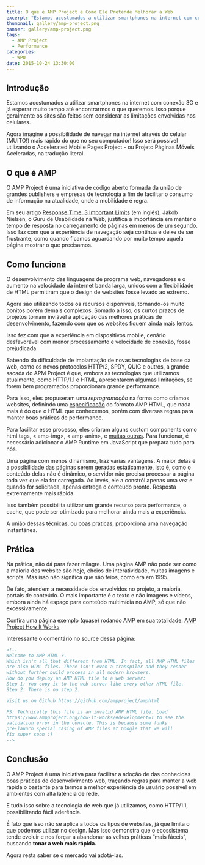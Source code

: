 ```yaml
---
title: O que é AMP Project e Como Ele Pretende Melhorar a Web
excerpt: "Estamos acostumados a utilizar smartphones na internet com conexão 3G e já esperar muito tempo até encontrarmos o que queremos."
thumbnail: gallery/amp-project.png
banner: gallery/amp-project.png
tags:
  - AMP Project
  - Performance
categories:
  - WPO
date: 2015-10-24 13:30:00
---
```


## Introdução

Estamos acostumados a utilizar smartphones na internet com conexão 3G e já esperar muito tempo até encontrarmos o que queremos. Isso porque geralmente os sites são feitos sem considerar as limitações envolvidas nos celulares.

Agora imagine a possibilidade de navegar na internet através do celular (MUITO!) mais rápido do que no seu computador! Isso será possível utilizando o Accelerated Mobile Pages Project - ou Projeto Páginas Móveis Aceleradas, na tradução literal.

## O que é AMP

O AMP Project é uma iniciativa de código aberto formada da união de grandes publishers e empresas de tecnologia a fim de facilitar o consumo de informação na atualidade, onde a mobilidade é regra.

Em seu artigo [Response Time: 3 Important Limits](https://www.nngroup.com/articles/response-times-3-important-limits/) (em inglês), Jakob Nielsen, o Guru de Usabilidade na Web, justifica a importância em manter o tempo de resposta no carregamento de páginas em menos de um segundo. Isso faz com que a experiência de navegação seja contínua e deixe de ser frustrante, como quando ficamos aguardando por muito tempo aquela página mostrar o que precisamos.

## Como funciona

O desenvolvimento das linguagens de programa web, navegadores e o aumento na velocidade da internet banda larga, unidos com a flexibilidade de HTML permitiram que o design de websites fosse levado ao extremo.

Agora são utilizando todos os recursos disponíveis, tornando-os muito bonitos porém demais complexos. Somado a isso, os curtos prazos de projetos tornam inviável a aplicação das melhores práticas de desenvolvimento, fazendo com que os websites fiquem ainda mais lentos.

Isso fez com que a experiência em dispositivos mobile, cenário desfavorável com menor processamento e velocidade de conexão, fosse prejudicada.

Sabendo da dificuldade de implantação de novas tecnologias de base da web, como os novos protocolos HTTP/2, SPDY, QUIC e outros, a grande sacada do APM Project é que, embora as tecnologias que utilizamos atualmente, como HTTP/1.1 e HTML, apresentarem algumas limitações, se forem bem programados proporcionam grande performance.

Para isso, eles propuseram uma *reprogramação* na forma como criamos websites, definindo uma [especificação](https://github.com/ampproject/amphtml/blob/master/spec/amp-html-format.md) do formato AMP HTML, que nada mais é do que o HTML que conhecemos, porém com diversas regras para manter boas práticas de performance.

Para facilitar esse processo, eles criaram alguns custom components como html tags, < amp-img>, < amp-anim>, e [muitas outras](https://github.com/ampproject/amphtml/blob/master/spec/amp-html-components.md). Para funcionar, é necessário adicionar o AMP Runtime em JavaScript que prepara tudo para nós.

Uma página com menos dinamismo, traz várias vantagens. A maior delas é a possibilidade das páginas serem geradas estaticamente, isto é, como o conteúdo delas não é dinâmico, o servidor não precisa processar a página toda vez que ela for carregada. Ao invés, ele a constrói apenas uma vez e quando for solicitada, apenas entrega o conteúdo pronto. Resposta extremamente mais rápida.

Isso também possibilita utilizar um grande recurso para performance, o cache, que pode ser otimizado para melhorar ainda mais a experiência.

A união dessas técnicas, ou boas práticas, proporciona uma navegação instantânea.

## Prática

Na prática, não dá para fazer milagre. Uma página AMP não pode ser como a maioria dos website são hoje, cheios de interatividade, muitas imagens e scripts. Mas isso não significa que são feios, como era em 1995.

De fato, atendem a necessidade dos envolvidos no projeto, a maioria, portais de conteúdo. O mais importante é o texto e não imagens e vídeos, embora ainda há espaço para conteúdo multimídia no AMP, só que não excessivamente.

Confira uma página exemplo (quase) rodando AMP em sua totalidade: [AMP Project How It Works](https://www.ampproject.org/how-it-works/)

Interessante o comentário no source dessa página:

```HTML
<!--
Welcome to AMP HTML ⚡.
Which isn't all that different from HTML. In fact, all AMP HTML files
are also HTML files. There isn't even a transpiler and they render
without further build process in all modern browsers.
How do you deploy an AMP HTML file to a web server:
Step 1: You copy it to the web server like every other HTML file.
Step 2: There is no step 2.

Visit us on Github https://github.com/ampproject/amphtml

PS: Technically this file is an invalid AMP HTML file. Load
https://www.ampproject.org/how-it-works/#development=1 to see the
validation error in the console. This is because some funky
pre-launch special casing of AMP files at Google that we will
fix super soon :)
-->
```

## Conclusão

O AMP Project é uma iniciativa para facilitar a adoção de das conhecidas boas práticas de desenvolvimento web, traçando regras para manter a web rápida o bastante para termos a melhor experiência de usuário possível em ambientes com alta latência de rede.

E tudo isso sobre a tecnologia de web que já utilizamos, como HTTP/1.1, possibilitando fácil aderência.

É fato que isso não se aplica a todos os tipos de websites, já que limita o que podemos utilizar no design. Mas isso demonstra que o ecossistema tende evoluir e nos forçar a abandonar as velhas práticas “mais fáceis”, buscando **tonar a web mais rápida.**

Agora resta saber se o mercado vai adotá-las.

